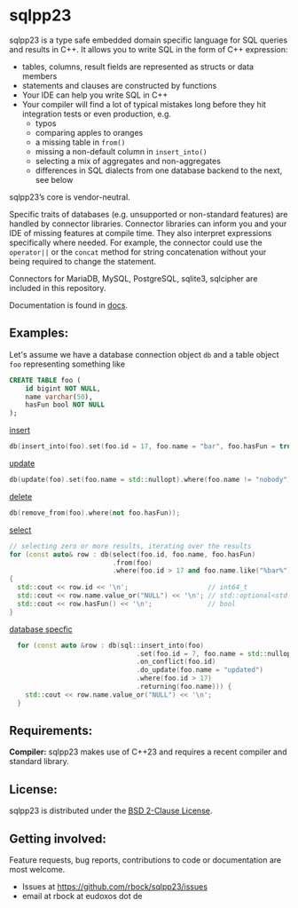 sqlpp23
=======
sqlpp23 is a type safe embedded domain specific language for SQL queries and results in C++.
It allows you to write SQL in the form of C++ expression:

  * tables, columns, result fields are represented as structs or data members
  * statements and clauses are constructed by functions
  * Your IDE can help you write SQL in C++
  * Your compiler will find a lot of typical mistakes long before they hit integration tests or even production, e.g.
    * typos
    * comparing apples to oranges
    * a missing table in `from()`
    * missing a non-default column in `insert_into()`
    * selecting a mix of aggregates and non-aggregates
    * differences in SQL dialects from one database backend to the next, see below

sqlpp23’s core is vendor-neutral.

Specific traits of databases (e.g. unsupported or non-standard features) are handled by connector libraries.
Connector libraries can inform you and your IDE of missing features at compile time.
They also interpret expressions specifically where needed.
For example, the connector could use the `operator||` or the `concat` method for string concatenation without your being required to change the statement.

Connectors for MariaDB, MySQL, PostgreSQL, sqlite3, sqlcipher are included in this repository.

Documentation is found in [docs](docs/index.md).

Examples:
---------
Let's assume we have a database connection object `db` and a table object `foo` representing something like

```SQL
CREATE TABLE foo (
    id bigint NOT NULL,
    name varchar(50),
    hasFun bool NOT NULL
);
```

[insert](docs/insert.md)
```C++
db(insert_into(foo).set(foo.id = 17, foo.name = "bar", foo.hasFun = true));
```

[update](docs/update.md)
```C++
db(update(foo).set(foo.name = std::nullopt).where(foo.name != "nobody"));
```

[delete](docs/delete.md)
```C++
db(remove_from(foo).where(not foo.hasFun));
```

[select](docs/select.md)
```C++
// selecting zero or more results, iterating over the results
for (const auto& row : db(select(foo.id, foo.name, foo.hasFun)
                          .from(foo)
                          .where(foo.id > 17 and foo.name.like("%bar%"))))
{
  std::cout << row.id << '\n';                    // int64_t
  std::cout << row.name.value_or("NULL") << '\n'; // std::optional<std::string_view>
  std::cout << row.hasFun() << '\n';              // bool
}
```

[database specfic](connectors.md)
```C++
  for (const auto &row : db(sql::insert_into(foo)
                                .set(foo.id = 7, foo.name = std::nullopt, foo.hasFun = false)
                                .on_conflict(foo.id)
                                .do_update(foo.name = "updated")
                                .where(foo.id > 17)
                                .returning(foo.name))) {
    std::cout << row.name.value_or("NULL") << '\n';
  }
```

Requirements:
-------------
__Compiler:__
sqlpp23 makes use of C++23 and requires a recent compiler and standard library.

License:
-------------
sqlpp23 is distributed under the [BSD 2-Clause License](https://github.com/rbock/sqlpp23/blob/main/LICENSE).

Getting involved:
----------------
Feature requests, bug reports, contributions to code or documentation are most welcome.

  * Issues at https://github.com/rbock/sqlpp23/issues
  * email at rbock at eudoxos dot de

